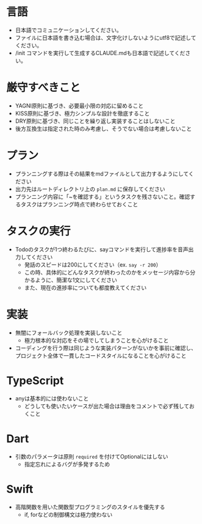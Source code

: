 # 言語
- 日本語でコミュニケーションしてください。
- ファイルに日本語を書き込む場合は、文字化けしないようにutf8で記述してください。
- /init コマンドを実行して生成するCLAUDE.mdも日本語で記述してください。

# 厳守すべきこと
- YAGNI原則に基づき、必要最小限の対応に留めること
- KISS原則に基づき、極力シンプルな設計を徹底すること
- DRY原則に基づき、同じことを繰り返し実装することはしないこと
- 後方互換生は指定された時のみ考慮し、そうでない場合は考慮しないこと

# プラン
- プランニングする際はその結果をmdファイルとして出力するようにしてください
- 出力先はルートディレクトリ上の `plan.md` に保存してください
- プランニング内容に「~を確認する」というタスクを残さないこと。確認するタスクはプランニング時点で終わらせておくこと

# タスクの実行
- Todoのタスクが1つ終わるたびに、sayコマンドを実行して進捗率を音声出力してください
  - 発話のスピードは200にしてください（ex. `say -r 200`）
  - この時、具体的にどんなタスクが終わったのかをメッセージ内容から分かるように、簡潔な1文にしてください 
  - また、現在の進捗率についても都度教えてください

# 実装
- 無闇にフォールバック処理を実装しないこと
  - 極力根本的な対応をその場でしてしまうことを心がけること
- コーディングを行う際は同じような実装パターンがないかを事前に確認し、プロジェクト全体で一貫したコードスタイルになることを心がけること

# TypeScript
- anyは基本的には使わないこと
  - どうしても使いたいケースが出た場合は理由をコメントで必ず残しておくこと

# Dart
- 引数のパラメータは原則 `required` を付けてOptionalにはしない
  - 指定忘れによるバグが多発するため

# Swift
- 高階関数を用いた関数型プログラミングのスタイルを優先する
  - if, forなどの制御構文は極力使わない